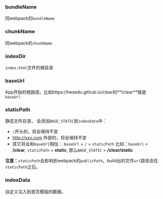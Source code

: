 ### bundleName
同webpack的`bundleName`
### chunkName
同webpack的`chunkName`
### indexDir
`index.html`文件的根目录
### baseUrl
App开始的根路径。比如https://hezedu.github.io/clear的**/clear**就是`baseUrl`
### staticPath
静态文件目录， 会添加`BASE_STATIC`到`indexData`中：
- `/`开头的，将会保持不变
- http://xxx.com 外部的，将会保持不变
- 其它将会和`baueUrl`相加： `baseUrl` + `/` + `staticPath`
比如：`baseUrl` = **/clear**, `staticPath` = **static**, 那么`BASE_STATIC` = **/clear/static**

**注意：**`staticPath`会影响到webpack的`publicPath`。build出的文件`url`路径会在`staticPath`之后。

### indexData
自定义注入到首页模版的数据。